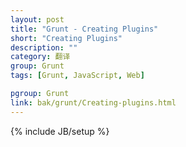 ```yaml
---
layout: post
title: "Grunt - Creating Plugins"
short: "Creating Plugins"
description: ""
category: 翻译
group: Grunt
tags: [Grunt, JavaScript, Web]

pgroup: Grunt
link: bak/grunt/Creating-plugins.html
---
```

{% include JB/setup %}
